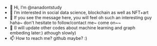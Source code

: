 - 👋 Hi, I’m @nanadontstudy
- 🌱 I’m interested in social data science, blockchain as well as NFT+art
- 👀 If you see the message here, you will feel oh such an interesting guy haha~ don't hesitate to follow/contact me~ come on~~
- 💞️ (I will update other codes about machine learning and graph embeding later:) athough slowly)
- 📫 How to reach me? github maybe? :)

<!---
nanadontstudy/nanadontstudy is a ✨ special ✨ repository because its `README.md` (this file) appears on your GitHub profile.
You can click the Preview link to take a look at your changes.
--->
